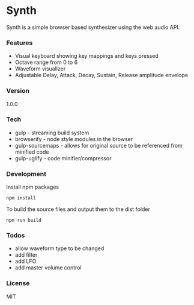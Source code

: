 Synth
=====

Synth is a simple browser based synthesizer using the web audio API.

### Features
- Visual keyboard showing key mappings and keys pressed
- Octave range from 0 to 6
- Waveform visualizer
- Adjustable Delay, Attack, Decay, Sustain, Release amplitude envelope

### Version
1.0.0

### Tech
- gulp - streaming build system
- browserify - node style modules in the browser
- gulp-sourcemaps - allows for original source to be referenced from minified code
- gulp-uglify - code minifier/compressor

### Development
Install npm packages
```
npm install
```

To build the source files and output them to the dist folder
```
npm run build
```

### Todos
- allow waveform type to be changed
- add filter
- add LFO
- add master volume control

### License
MIT




